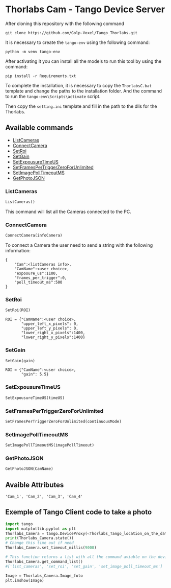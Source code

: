 # Thorlabs Cam - Tango Device Server

After cloning this repository with the following command

```
git clone https://github.com/Golp-Voxel/Tango_Thorlabs.git
```

It is necessary to create the `tango-env` using the following command:

```
python -m venv tango-env
```

After activating it you can install all the models to run this tool by using the command:

```
pip install -r Requirements.txt
```

To complete the installation, it is necessary to copy the `ThorlabsC.bat` template and change the paths to the installation folder. And the command to run the `tango-env\Scripts\activate` script. 

Then copy the `setting.ini` template and fill in the path to the dlls for the Thorlabs.




## Available commands
- [ListCameras](#ListCameras)
- [ConnectCamera](#ConnectCamera)
- [SetRoi](#SetRoi)
- [SetGain](#SetGain)
- [SetExpousureTimeUS](#SetExpousureTimeUS)
- [SetFramesPerTriggerZeroForUnlimited](#SetFramesPerTriggerZeroForUnlimited)
- [SetImagePollTimeoutMS](#SetImagePollTimeoutMS)
- [GetPhotoJSON](#GetPhotoJSON)

### ListCameras

``` python
ListCameras()
```
This command will list all the Cameras connected to the PC.

### ConnectCamera

```python
ConnectCamera(infoCamera)
```
To connect a Camera the user need to send a string with the following information:
```
{
    "Cam":<listCameras info>,
    "CamName":<user choice>,
    "exposure_us":1100,
    "frames_per_trigger":0,
    "poll_timeout_ms":500
}
```

### SetRoi

``` python
SetRoi(ROI)
```

```
ROI = {"CamName":<user choice>,
       "upper_left_x_pixels": 0,
       "upper_left_y_pixels": 0,
       "lower_right_x_pixels":1400, 
       "lower_right_y_pixels":1400}
```


### SetGain

``` python
SetGain(gain)
```

```
ROI = {"CamName":<user choice>,
       "gain": 5.5}
```

### SetExpousureTimeUS

``` python
SetExpousureTimeUS(timeUS)
```

### SetFramesPerTriggerZeroForUnlimited

``` python
SetFramesPerTriggerZeroForUnlimited(continuousMode)
```

### SetImagePollTimeoutMS


``` python
SetImagePollTimeoutMS(imagePollTimeout)
```

### GetPhotoJSON

``` python
GetPhotoJSON(CamName)
```

## Avaible Attributes

```
'Cam_1', 'Cam_2', 'Cam_3', 'Cam_4'
```

## Exemple of Tango Client code to take a photo
```python
import tango
import matplotlib.pyplot as plt
Thorlabs_Camera = tango.DeviceProxy(<Thorlabs_Tango_location_on_the_database>)
print(Thorlabs_Camera.state())
# Change this time out if need
Thorlabs_Camera.set_timeout_millis(9000) 

# This function returns a list with all the command aviable on the device server
Thorlabs_Camera.get_command_list()
#['list_cameras', 'set_roi', 'set_gain', 'set_image_poll_timeout_ms']

Image = Thorlabs_Camera.Image_foto
plt.imshow(Image)
```
